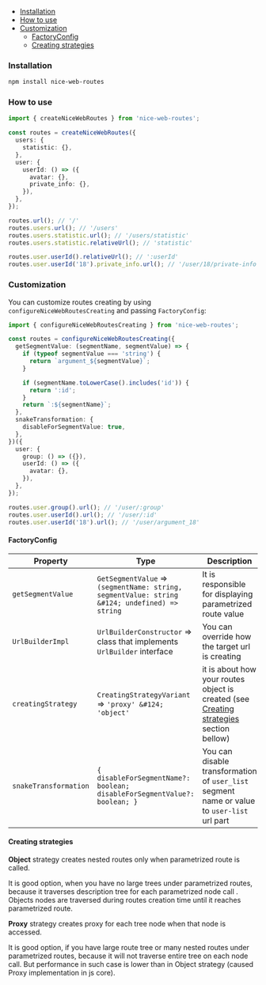 * [Installation](#install)
* [How to use](#usage)
* [Customization](#customization)
  * [FactoryConfig](#config)
  * [Creating strategies](#strategies)

### <a name="install"></a> Installation

```bash
npm install nice-web-routes
```

### <a name="usage"></a> How to use

```ts
import { createNiceWebRoutes } from 'nice-web-routes';

const routes = createNiceWebRoutes({
  users: {
    statistic: {},
  },
  user: {
    userId: () => ({
      avatar: {},
      private_info: {},
    }),
  },
});

routes.url(); // '/'
routes.users.url(); // '/users'
routes.users.statistic.url(); // '/users/statistic'
routes.users.statistic.relativeUrl(); // 'statistic'

routes.user.userId().relativeUrl(); // ':userId'
routes.user.userId('18').private_info.url(); // '/user/18/private-info'
```

### <a name="customization"></a> Customization

You can customize routes creating by using `configureNiceWebRoutesCreating` and passing `FactoryConfig`:

```ts
import { configureNiceWebRoutesCreating } from 'nice-web-routes';

const routes = configureNiceWebRoutesCreating({
  getSegmentValue: (segmentName, segmentValue) => {
    if (typeof segmentValue === 'string') {
      return `argument_${segmentValue}`;
    }

    if (segmentName.toLowerCase().includes('id')) {
      return ':id';
    }
    return `:${segmentName}`;
  },
  snakeTransformation: {
    disableForSegmentValue: true,
  },
})({
  user: {
    group: () => ({}),
    userId: () => ({
      avatar: {},
    }),
  },
});

routes.user.group().url(); // '/user/:group'
routes.user.userId().url(); // '/user/:id'
routes.user.userId('18').url(); // '/user/argument_18'
```

#### <a name="config"></a> FactoryConfig

| Property  | Type                                                                                          | Description                                                                                | Default value                                                                   |
|-----------|-----------------------------------------------------------------------------------------------|--------------------------------------------------------------------------------------------|---------------------------------------------------------------------------------|
| `getSegmentValue` | `GetSegmentValue` => `(segmentName: string, segmentValue: string &#124; undefined) => string` | It is responsible for displaying parametrized route value                                  | value is displayed as is, and when there is no value it shows as `:segmentName` |
| `UrlBuilderImpl` | `UrlBuilderConstructor` => class that implements `UrlBuilder` interface                       | You can override how the target url is creating                                            | `DefaultUrlBuilder` - internal implementation                                   |
|  `creatingStrategy`                | `CreatingStrategyVariant` => `'proxy' &#124; 'object'`                                                                                  | it is about how your routes object is created (see [Creating strategies](#strategies) section bellow) | `object`                                                                        |
|  `snakeTransformation`                                  |  `{ disableForSegmentName?: boolean; disableForSegmentValue?: boolean; }`                                                                                            | You can disable transformation of `user_list` segment name or value to `user-list` url part | `{}`              |


#### <a name="strategies"></a> Creating strategies

<b>Object</b> strategy creates nested routes only when parametrized route is called. 

It is good option, when you have no large trees under parametrized routes, because it traverses description tree for each parametrized node call . Objects nodes are traversed during routes creation time until it reaches parametrized route. 

<b>Proxy</b> strategy creates proxy for each tree node when that node is accessed. 

It is good option, if you have large route tree or many nested routes under parametrized routes, because it will not traverse entire tree on each node call. But performance in such case is lower than in Object strategy (caused Proxy implementation in js core).
